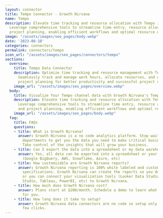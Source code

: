 ```yaml
---
layout: connector
title: Tempo Connector - Growth Nirvana
name: Tempo
description: Elevate time tracking and resource allocation with Tempo integration.
  Leverage comprehensive tools to streamline time entry, resource allocation, and
  project planning, enabling efficient workflows and optimal resource utilization.
image: "/assets/images/seo_pages/body.webp"
date: '2023-08-18'
categories: connectors
permalink: connectors/tempo
icon_url: "/assets/images/seo_pages/connectors/tempo"
sections:
  overview:
    title: Tempo Data Connector
    description: Optimize time tracking and resource management with Tempo integration.
      Seamlessly track and manage work hours, allocate resources, and drive efficient
      project planning for better productivity and successful project delivery.
    image_url: "/assets/images/seo_pages/overview.webp"
  body:
    title: Visualize Your Tempo channel data with Growth Nirvana's Tempo Connector
    description: Elevate time tracking and resource allocation with Tempo integration.
      Leverage comprehensive tools to streamline time entry, resource allocation,
      and project planning, enabling efficient workflows and optimal resource utilization.
    image_url: "/assets/images/seo_pages/body.webp"
  faq:
    title: FAQs
    questions:
    - title: What is Growth Nirvana?
      answer: Growth Nirvana is a no code analytics platform. Stop waiting for other
        departments to get you the data you need to make critical business decisions.
        Take control of the insights that will grow your business.
    - title: Can I export the data into a spreadsheet or my data warehouse?
      answer: Yes, all data can be exported into a spreadsheet or your data warehouse
        (Google BigQuery, AWS, Snowflake, Azure, etc)
    - title: How customizable are Growth Nirvana reports?
      answer: Growth Nirvana reporting is 100% white labeled and customized to your
        specifications. Growth Nirvana can create the reports so you don’t have to
        or you can connect your visualization tools (Looker Data Studio/Google Data
        Studio, Tableau, PowerBI, etc) to Growth Nirvana.
    - title: How much does Growth Nirvana cost?
      answer: Plans start at $200/month. Schedule a demo to learn what plan is best
        for you.
    - title: How long does it take to setup?
      answer: Growth Nirvana data connectors are no code so setup only requires a
        few clicks.
---
```

